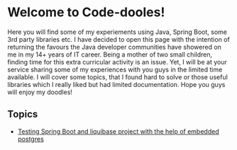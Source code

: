 # Welcome to Code-dooles!
Here you will find some of my experiements using Java, Spring Boot, some 3rd party libraries etc. I have decided to open this page with the intention of returning  the favours the Java developer communities have showered on me in my 14+ years of IT career. Being a mother of two small children, finding time for this extra curricular activity is an issue. Yet, I will be at your service sharing some of my experiences with you guys in the limited time available. I will cover some topics, that I found hard to solve or those useful libraries which I really liked but had limited documentation. Hope you guys will enjoy my doodles!

## Topics
* [Testing Spring Boot and liquibase project with the help of embedded postgres](https://roshinirevindranathan.github.io/SpringBoot-Liquibase-ComponentTest-With-EmbeddedPostgres/)


